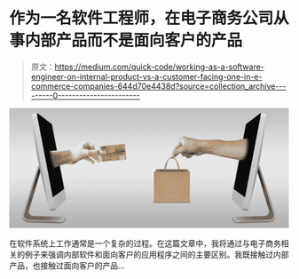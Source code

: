 # 作为一名软件工程师，在电子商务公司从事内部产品而不是面向客户的产品

> 原文：<https://medium.com/quick-code/working-as-a-software-engineer-on-internal-product-vs-a-customer-facing-one-in-e-commerce-companies-644d70e4438d?source=collection_archive---------0----------------------->

![](img/5a1c621ceaf9df48ca2f941e4bed93c4.png)

在软件系统上工作通常是一个复杂的过程。在这篇文章中，我将通过与电子商务相关的例子来强调内部软件和面向客户的应用程序之间的主要区别。我既接触过内部产品，也接触过面向客户的产品…